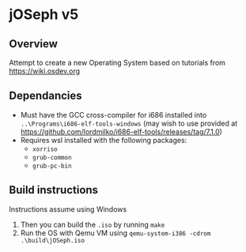 # jOSeph v5

## Overview
Attempt to create a new Operating System based on tutorials from https://wiki.osdev.org

## Dependancies
- Must have the GCC cross-compiler for i686 installed into `..\Programs\i686-elf-tools-windows` (may wish to use provided at https://github.com/lordmilko/i686-elf-tools/releases/tag/7.1.0)
- Requires wsl installed with the following packages:
  - `xorriso`
  - `grub-common`
  - `grub-pc-bin`

## Build instructions
Instructions assume using Windows
1) Then you can build the `.iso` by running `make`
2) Run the OS with Qemu VM using `qemu-system-i386 -cdrom .\build\jOSeph.iso`